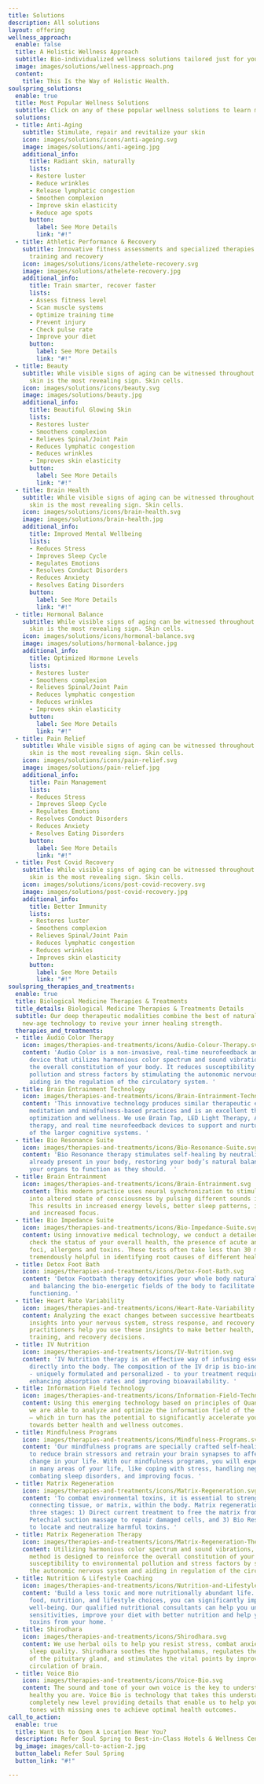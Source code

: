 ```yaml
---
title: Solutions
description: All solutions
layout: offering
wellness_approach:
  enable: false
  title: A Holistic Wellness Approach
  subtitle: Bio-individualized wellness solutions tailored just for you
  image: images/solutions/wellness-approach.png
  content:
    title: This Is the Way of Holistic Health.
soulspring_solutions:
  enable: true
  title: Most Popular Wellness Solutions
  subtitle: Click on any of these popular wellness solutions to learn more.
  solutions:
  - title: Anti-Aging
    subtitle: Stimulate, repair and revitalize your skin
    icon: images/solutions/icons/anti-ageing.svg
    image: images/solutions/anti-ageing.jpg
    additional_info:
      title: Radiant skin, naturally
      lists:
      - Restore luster
      - Reduce wrinkles
      - Release lymphatic congestion
      - Smoothen complexion
      - Improve skin elasticity
      - Reduce age spots
      button:
        label: See More Details
        link: "#!"
  - title: Athletic Performance & Recovery
    subtitle: Innovative fitness assessments and specialized therapies for optimized
      training and recovery
    icon: images/solutions/icons/athelete-recovery.svg
    image: images/solutions/athelete-recovery.jpg
    additional_info:
      title: Train smarter, recover faster
      lists:
      - Assess fitness level
      - Scan muscle systems
      - Optimize training time
      - Prevent injury
      - Check pulse rate
      - Improve your diet
      button:
        label: See More Details
        link: "#!"
  - title: Beauty
    subtitle: While visible signs of aging can be witnessed throughout the body, your
      skin is the most revealing sign. Skin cells.
    icon: images/solutions/icons/beauty.svg
    image: images/solutions/beauty.jpg
    additional_info:
      title: Beautiful Glowing Skin
      lists:
      - Restores luster
      - Smoothens complexion
      - Relieves Spinal/Joint Pain
      - Reduces lymphatic congestion
      - Reduces wrinkles
      - Improves skin elasticity
      button:
        label: See More Details
        link: "#!"
  - title: Brain Health
    subtitle: While visible signs of aging can be witnessed throughout the body, your
      skin is the most revealing sign. Skin cells.
    icon: images/solutions/icons/brain-health.svg
    image: images/solutions/brain-health.jpg
    additional_info:
      title: Improved Mental Wellbeing
      lists:
      - Reduces Stress
      - Improves Sleep Cycle
      - Regulates Emotions
      - Resolves Conduct Disorders
      - Reduces Anxiety
      - Resolves Eating Disorders
      button:
        label: See More Details
        link: "#!"
  - title: Hormonal Balance
    subtitle: While visible signs of aging can be witnessed throughout the body, your
      skin is the most revealing sign. Skin cells.
    icon: images/solutions/icons/hormonal-balance.svg
    image: images/solutions/hormonal-balance.jpg
    additional_info:
      title: Optimized Hormone Levels
      lists:
      - Restores luster
      - Smoothens complexion
      - Relieves Spinal/Joint Pain
      - Reduces lymphatic congestion
      - Reduces wrinkles
      - Improves skin elasticity
      button:
        label: See More Details
        link: "#!"
  - title: Pain Relief
    subtitle: While visible signs of aging can be witnessed throughout the body, your
      skin is the most revealing sign. Skin cells.
    icon: images/solutions/icons/pain-relief.svg
    image: images/solutions/pain-relief.jpg
    additional_info:
      title: Pain Management
      lists:
      - Reduces Stress
      - Improves Sleep Cycle
      - Regulates Emotions
      - Resolves Conduct Disorders
      - Reduces Anxiety
      - Resolves Eating Disorders
      button:
        label: See More Details
        link: "#!"
  - title: Post Covid Recovery
    subtitle: While visible signs of aging can be witnessed throughout the body, your
      skin is the most revealing sign. Skin cells.
    icon: images/solutions/icons/post-covid-recovery.svg
    image: images/solutions/post-covid-recovery.jpg
    additional_info:
      title: Better Immunity
      lists:
      - Restores luster
      - Smoothens complexion
      - Relieves Spinal/Joint Pain
      - Reduces lymphatic congestion
      - Reduces wrinkles
      - Improves skin elasticity
      button:
        label: See More Details
        link: "#!"
soulspring_therapies_and_treatments:
  enable: true
  title: Biological Medicine Therapies & Treatments
  title_details: Biological Medicine Therapies & Treatments Details
  subtitle: Our deep therapeutic modalities combine the best of natural science and
    new-age technology to revive your inner healing strength.
  therapies_and_treatments:
  - title: Audio Color Therapy
    icon: images/therapies-and-treatments/icons/Audio-Colour-Therapy.svg
    content: 'Audio Color is a non-invasive, real-time neurofeedback and self-therapy
      device that utilizes harmonious color spectrum and sound vibrations to reinforce
      the overall constitution of your body. It reduces susceptibility to environmental
      pollution and stress factors by stimulating the autonomic nervous system and
      aiding in the regulation of the circulatory system. '
  - title: Brain Entrainment Technology
    icon: images/therapies-and-treatments/icons/Brain-Entrainment-Technology.svg
    content: 'This innovative technology produces similar therapeutic effects as regular
      meditation and mindfulness-based practices and is an excellent therapy for brain
      optimization and wellness. We use Brain Tap, LED Light Therapy, Audio Color
      therapy, and real time neurofeedback devices to support and nurture the performance
      of the larger cognitive systems. '
  - title: Bio Resonance Suite
    icon: images/therapies-and-treatments/icons/Bio-Resonance-Suite.svg
    content: 'Bio Resonance therapy stimulates self-healing by neutralizing toxins
      already present in your body, restoring your body’s natural balance and allowing
      your organs to function as they should.  '
  - title: Brain Entrainment
    icon: images/therapies-and-treatments/icons/Brain-Entrainment.svg
    content: This modern practice uses neural synchronization to stimulate the brain
      into altered state of consciousness by pulsing different sounds in your ears.
      This results in increased energy levels, better sleep patterns, improved learning,
      and increased focus.
  - title: Bio Impedance Suite
    icon: images/therapies-and-treatments/icons/Bio-Impedance-Suite.svg
    content: Using innovative medical technology, we conduct a detailed analysis to
      check the status of your overall health, the presence of acute and chronic inflammation
      foci, allergens and toxins. These tests often take less than 30 mins and are
      tremendously helpful in identifying root causes of different health conditions.
  - title: Detox Foot Bath
    icon: images/therapies-and-treatments/icons/Detox-Foot-Bath.svg
    content: 'Detox Footbath therapy detoxifies your whole body naturally by stimulating
      and balancing the bio-energetic fields of the body to facilitate better organ
      functioning. '
  - title: Heart Rate Variability
    icon: images/therapies-and-treatments/icons/Heart-Rate-Variability.svg
    content: Analyzing the exact changes between successive heartbeats can give valuable
      insights into your nervous system, stress response, and recovery activity. Our
      practitioners help you use these insights to make better health, nutrition,
      training, and recovery decisions.
  - title: IV Nutrition
    icon: images/therapies-and-treatments/icons/IV-Nutrition.svg
    content: 'IV Nutrition therapy is an effective way of infusing essential nutrients
      directly into the body. The composition of the IV drip is bio-individualized
      - uniquely formulated and personalized - to your treatment requirements, thereby
      enhancing absorption rates and improving bioavailability. '
  - title: Information Field Technology
    icon: images/therapies-and-treatments/icons/Information-Field-Technology.svg
    content: Using this emerging technology based on principles of Quantum Physics,
      we are able to analyze and optimize the information field of the human body
      – which in turn has the potential to significantly accelerate your progress
      towards better health and wellness outcomes.
  - title: Mindfulness Programs
    icon: images/therapies-and-treatments/icons/Mindfulness-Programs.svg
    content: 'Our mindfulness programs are specially crafted self-healing sessions
      to reduce brain stressors and retrain your brain synapses to affect a positive
      change in your life. With our mindfulness programs, you will experience a shift
      in many areas of your life, like coping with stress, handling negative emotions,
      combating sleep disorders, and improving focus. '
  - title: Matrix Regeneration
    icon: images/therapies-and-treatments/icons/Matrix-Regeneration.svg
    content: 'To combat environmental toxins, it is essential to strengthen the soft
      connecting tissue, or matrix, within the body. Matrix regeneration therapy comprises
      three stages: 1) Direct current treatment to free the matrix from toxins, 2)
      Petechial suction massage to repair damaged cells, and 3) Bio Resonance Therapy
      to locate and neutralize harmful toxins. '
  - title: Matrix Regeneration Therapy
    icon: images/therapies-and-treatments/icons/Matrix-Regeneration-Therapy.svg
    content: Utilizing harmonious color spectrum and sound vibrations, this non- invasive
      method is designed to reinforce the overall constitution of your body. It reduces
      susceptibility to environmental pollution and stress factors by stimulating
      the autonomic nervous system and aiding in regulation of the circulatory system.
  - title: Nutrition & Lifestyle Coaching
    icon: images/therapies-and-treatments/icons/Nutrition-and-Lifestyle-Coaching.svg
    content: 'Build a less toxic and more nutritionally abundant life. By improving
      food, nutrition, and lifestyle choices, you can significantly improve your overall
      well-being. Our qualified nutritional consultants can help you uncover food
      sensitivities, improve your diet with better nutrition and help you remove hidden
      toxins from your home. '
  - title: Shirodhara
    icon: images/therapies-and-treatments/icons/Shirodhara.svg
    content: We use herbal oils to help you resist stress, combat anxiety, and improve
      sleep quality. Shirodhara soothes the hypothalamus, regulates the functions
      of the pituitary gland, and stimulates the vital points by improving the blood
      circulation of brain.
  - title: Voice Bio
    icon: images/therapies-and-treatments/icons/Voice-Bio.svg
    content: The sound and tone of your own voice is the key to understanding how
      healthy you are. Voice Bio is technology that takes this understanding to a
      completely new level providing details that enable us to help you balance overactive
      tones with missing ones to achieve optimal health outcomes.
call_to_action:
  enable: true
  title: Want Us to Open A Location Near You?
  description: Refer Soul Spring to Best-in-Class Hotels & Wellness Centers
  bg_image: images/call-to-action-2.jpg
  button_label: Refer Soul Spring
  button_link: "#!"

---
```

